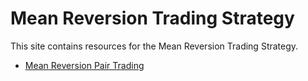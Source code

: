 # Mean Reversion Trading Strategy

This site contains resources for the Mean Reversion Trading Strategy.

- [Mean Reversion Pair Trading](mean-reversion-pair-trading/)
